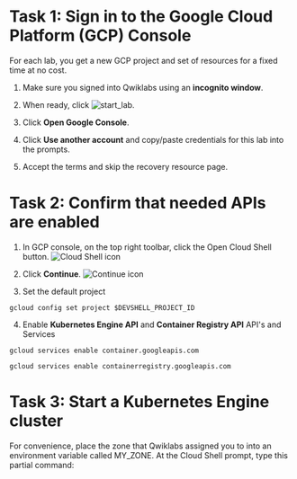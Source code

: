 # Task 1: Sign in to the Google Cloud Platform (GCP) Console

For each lab, you get a new GCP project and set of resources for a fixed time at no cost.

1. Make sure you signed into Qwiklabs using an **incognito window**.

2. When ready, click ![start_lab](https://cdn.qwiklabs.com/XE8x7uvQokyubNwnYKKc%2BvBBNrMlo5iNZiDDzQQ3Ddo%3D).

2. Click **Open Google Console**.

3. Click **Use another account** and copy/paste credentials for this lab into the prompts.

4. Accept the terms and skip the recovery resource page.


# Task 2: Confirm that needed APIs are enabled
1. In GCP console, on the top right toolbar, click the Open Cloud Shell button.
![Cloud Shell icon](https://cdn.qwiklabs.com/vdY5e%2Fan9ZGXw5a%2FZMb1agpXhRGozsOadHURcR8thAQ%3D)


2. Click **Continue**. ![Continue icon](https://cdn.qwiklabs.com/lr3PBRjWIrJ%2BMQnE8kCkOnRQQVgJnWSg4UWk16f0s%2FA%3D)
3. Set the default project
``` console
gcloud config set project $DEVSHELL_PROJECT_ID
```

4. Enable **Kubernetes Engine API** and **Container Registry API** API's and Services
``` console
gcloud services enable container.googleapis.com

gcloud services enable containerregistry.googleapis.com
```

# Task 3: Start a Kubernetes Engine cluster

For convenience, place the zone that Qwiklabs assigned you to into an environment variable called MY_ZONE. At the Cloud Shell prompt, type this partial command: